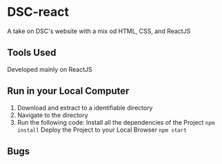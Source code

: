 # DSC-react
A take on DSC's website with a mix od HTML, CSS, and ReactJS

## Tools Used
Developed mainly on ReactJS


## Run in your Local Computer
1. Download and extract to a identifiable directory
2. Navigate to the directory
3. Run the following code:
  Install all the dependencies of the Project
  `npm install`
  Deploy the Project to your Local Browser
  `npm start`

## Bugs
  
